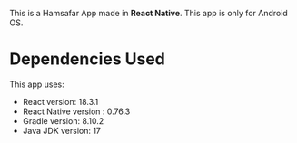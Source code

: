This is a Hamsafar App made in **React Native**. This app is only for Android OS.

# Dependencies Used

This app uses:

- React version: 18.3.1
- React Native version : 0.76.3
- Gradle version: 8.10.2
- Java JDK version: 17
